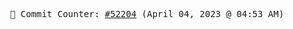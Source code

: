<p align="center">
    <samp>
        📮 Commit Counter: <a href="https://github.com/Javascript-void0/Javascript-void0/commits/main">#52204</a> (April 04, 2023 @ 04:53 AM)
    </samp>
</p>